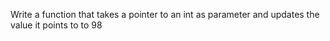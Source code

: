 Write a function that takes a pointer to an int as parameter and updates the value it points to to 98